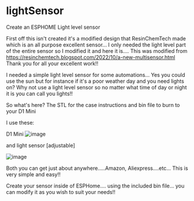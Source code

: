 # lightSensor
Create an ESPHOME Light level sensor


First off this isn't created it's a modified design that ResinChemTech made which is an all purpose excellent sensor... I only needed the light level part of the entire sensor so I modified it and here it is....
This was modified from https://resinchemtech.blogspot.com/2022/10/a-new-multisensor.html
Thank you for all your excellent work!!

I needed a simple light level sensor for some automations...  Yes you could use the sun but for instance if it's a poor weather day and you need lights on?  Why not use a light level sensor so no  matter
what time of day or night it is you can call you lights!!

So what's here?
The STL for the case
instructions 
and bin file to burn to your D1 Mini

I use these:

D1 Mini
![image](https://github.com/cowboysdude/lightSensor/assets/11013648/1b198217-224c-4b8b-8380-e7a3a60139e2)

and light sensor [adjustable]

![image](https://github.com/cowboysdude/lightSensor/assets/11013648/b4d7e4eb-787b-429b-a8c0-c45e40cc3e64)

Both you can get just about anywhere.....Amazon, Aliexpress....etc... 
This is very simple and easy!!  

Create your sensor inside of ESPHome.... using the included bin file... you can modify it as you wish to suit your needs!!

